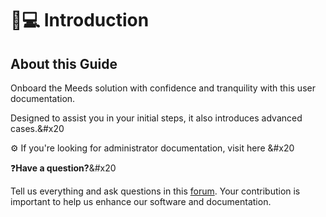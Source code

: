 # 👨💻 Introduction

## About this Guide

Onboard the  Meeds solution with confidence and tranquility with this user documentation.

Designed to assist you in your initial steps, it also introduces advanced cases.\&#x20

⚙️ If you're looking for administrator documentation, visit here \&#x20

:question:**Have a question?**\&#x20

Tell us everything and ask questions in this [forum](https://github.com/orgs/Meeds-io/discussions/new?category=q-a). Your contribution is important to help us enhance our software and documentation.
